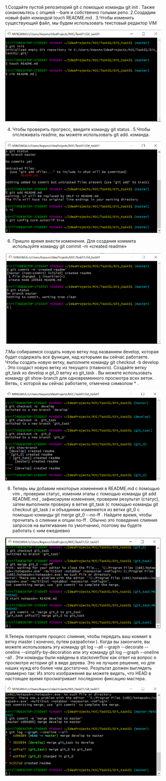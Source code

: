 1.Создайте пустой репозиторий git с помощью команды git init . Также ознакомьтесь с опцией --bare и собственно голыми репо.
2.Создадим новый файл командой touch README.md .
3.Чтобы изменить существующий файл, мы будем использовать текстовый редактор VIM

 ![](https://github.com/Kirill-mi/MJC_Git/blob/git_task/png1.png)
 
4. Чтобы проверить прогресс, введите команду git status .
5.Чтобы отслеживать readme, вы можете использовать git add. команда.

 ![](https://github.com/Kirill-mi/MJC_Git/blob/git_task/png2.png)
 
6. Пришло время внести изменения. Для создания коммита используйте команду git commit -m «created readme»

 ![](https://github.com/Kirill-mi/MJC_Git/blob/git_task/png3.png)
 
7.Мы собираемся создать новую ветку под названием develop, которая будет содержать все функции, над которыми вы сейчас работаете. Чтобы создать новую ветку, выполните команду git checkout -b develop . Это создаст новую ветку из текущего (главного). Создайте ветку git_task из develop и git_0 ветку из git_task . Вы можете использовать команду git show-branch для одновременного просмотра всех веток. Ветвь, с которой вы сейчас работаете, отмечена символом * .

 ![](https://github.com/Kirill-mi/MJC_Git/blob/git_task/png4.png)

8. Теперь мы добавим некоторые изменения в README.md с помощью vim , проверим статус, изменим этапы с помощью команды git add README.md , зафиксируем изменения, проверим результат (статус), затем выполнили проверку в ветке git_task (с помощью команды git checkout git_task ) и объединим изменяется из ветки git_0 с помощью команды git merge git_0 --no-ff . Найдите время, чтобы прочитать о слиянии и опции no-ff . Обычно это поведение слияния запросов на вытягивание по умолчанию, поэтому вы будете работать с ним ежедневно
 
 ![](https://github.com/Kirill-mi/MJC_Git/blob/git_task/png5.png)
 
9.Теперь повторите процесс слияния, чтобы передать ваш коммит в ветку master ( конечно, путем разработки ). Когда вы закончите, вы можете использовать эту команду git log --all --graph --decorate --oneline --simplify-by-decoration или эту команду git log --graph --oneline –all . Эти команды были найдены в stackoverflow как ответ на вопрос о просмотре истории git в виде дерева. Это не лучшее решение, но для наших нужд его более чем достаточно. Результат должен выглядеть примерно так: Из этого изображения вы можете видеть, что HEAD в настоящее время просматривает последнюю фиксацию мастера. 

![](https://github.com/Kirill-mi/MJC_Git/blob/git_task/png6.png)
